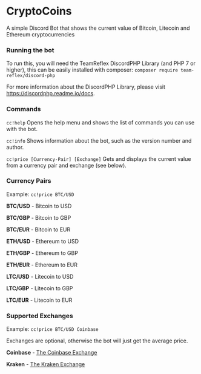 # CryptoCoins
A simple Discord Bot that shows the current value of Bitcoin, Litecoin and Ethereum cryptocurrencies

<h3>Running the bot</h3>
To run this, you will need the TeamReflex DiscordPHP Library (and PHP 7 or higher), this can be easily installed with composer:
<code>composer require team-reflex/discord-php</code>

For more information about the DiscordPHP Library, please visit https://discordphp.readme.io/docs.

<h3>Commands</h3>
<p><code>cc!help</code> Opens the help menu and shows the list of commands you can use with the bot.</p>
<p><code>cc!info</code> Shows information about the bot, such as the version number and author.</p>
<p><code>cc!price [Currency-Pair] [Exchange]</code> Gets and displays the current value from a currency pair and exchange (see below).

<h3>Currency Pairs</h3>
<p>Example: <code>cc!price BTC/USD</code></p>
<p><b>BTC/USD</b> - Bitcoin to USD</p>
<p><b>BTC/GBP</b> - Bitcoin to GBP</p>
<p><b>BTC/EUR</b> - Bitcoin to EUR</p>
<p><b>ETH/USD</b> - Ethereum to USD</p>
<p><b>ETH/GBP</b> - Ethereum to GBP</p>
<p><b>ETH/EUR</b> - Ethereum to EUR</p>
<p><b>LTC/USD</b> - Litecoin to USD</p>
<p><b>LTC/GBP</b> - Litecoin to GBP</p>
<p><b>LTC/EUR</b> - Litecoin to EUR</p>

<h3>Supported Exchanges</h3>
<p>Example: <code>cc!price BTC/USD Coinbase</code></p>
<p>Exchanges are optional, otherwise the bot will just get the average price.</p>
<p><b>Coinbase</b> - <a href="https://coinbase.com">The Coinbase Exchange</a></p>
<p><b>Kraken</b> - <a href="https://www.kraken.com/">The Kraken Exchange</a></p>
